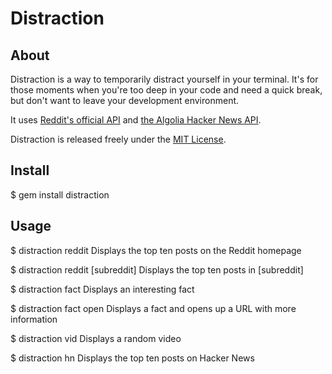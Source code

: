 # Distraction

## About
Distraction is a way to temporarily distract yourself in your terminal. It's for those moments when you're too deep in your code and need a quick break, but don't want to leave your development environment.

It uses [Reddit's official API](https://www.reddit.com/dev/api) and [the Algolia Hacker News API](https://hn.algolia.com/api).

Distraction is released freely under the [MIT License](http://bih.mit-license.org/).

## Install

  $ gem install distraction

## Usage
  $ distraction reddit
  Displays the top ten posts on the Reddit homepage

  $ distraction reddit [subreddit]
  Displays the top ten posts in [subreddit]
  
  $ distraction fact
  Displays an interesting fact
  
  $ distraction fact open
  Displays a fact and opens up a URL with more information
  
  $ distraction vid
  Displays a random video
  
  $ distraction hn
  Displays the top ten posts on Hacker News
